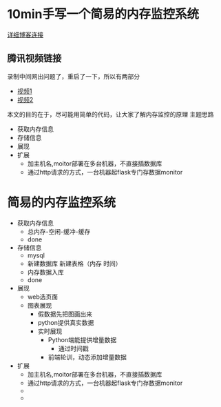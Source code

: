 # 10min手写一个简易的内存监控系统

[详细博客连接](https://github.com/shengxinjing/my_blog/issues/1)


## 腾讯视频链接
录制中间网出问题了，重启了一下，所以有两部分
* [视频1](http://v.qq.com/boke/gplay/6362f9ed32ee1bc6bcfe344f11a106c5_lyf0000015cvpaj_d0174xh1ft1.html)
* [视频2](http://v.qq.com/boke/gplay/6362f9ed32ee1bc6bcfe344f11a106c5_lyf0000015cvpaj.html)

本文的目的在于，尽可能用简单的代码，让大家了解内存监控的原理
主题思路
* 获取内存信息
* 存储信息
* 展现
* 扩展
    - 加主机名,moitor部署在多台机器，不直接插数据库
    - 通过http请求的方式，一台机器起flask专门存数据monitor




# 简易的内存监控系统

* 获取内存信息
    - 总内存-空闲-缓冲-缓存
    - done
* 存储信息
    - mysql
    - 新建数据库 新建表格（内存 时间）
    - 内存数据入库
    - done
* 展现
    - web选页面
    - 图表展现
        + 假数据先把图画出来
        + python提供真实数据
        + 实时展现
            * Python端能提供增量数据
                - 通过时间戳
            * 前端轮训，动态添加增量数据
* 扩展
    - 加主机名,moitor部署在多台机器，不直接插数据库
    - 通过http请求的方式，一台机器起flask专门存数据monitor
    - 
    - 


